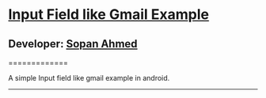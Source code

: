 # [Input Field like Gmail Example][published url]
## Developer: [Sopan Ahmed][instructor url]

=============

A simple Input field like gmail example in android.


------

[published url]: https://github.com/gitproject09/mkabContacts
[instructor url]: https://github.com/gitproject09
